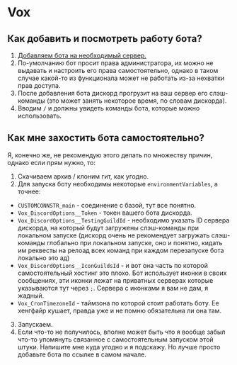 # Vox

## Как добавить и посмотреть работу бота?
1. [Добавляем бота на необходимый сервер.](https://discord.com/oauth2/authorize?client_id=1133285884649820260&scope=applications.commands%20bot&permissions=0)
2. По-умолчанию бот просит права администратора, их можно не выдавать и настроить его права самостоятельно, однако в таком случае какой-то из функционала может не работать из-за нехватки прав доступа.
3. После добавления бота дискорд прогрузит на ваш сервер его слэш-команды (это может занять некоторое время, по словам дискорда).
4. Вводим `/` и должны увидеть команды бота, которые можно использовать.

## Как мне захостить бота самостоятельно?
Я, конечно же, не рекомендую этого делать по множеству причин, однако если прям нужно, то:
1. Скачиваем архив / клоним гит, как угодно.
2. Для запуска боту необходимы некоторые `environmentVariables`, а точнее:
- `CUSTOMCONNSTR_main` - соединение с базой, тут все понятно.
- `Vox_DiscordOptions__Token` - токен вашего бота дискорда.
- `Vox_DiscordOptions__TestingGuildId` - необходимо указать ID сервера дискорда, на который будут загружены слэш-команды при локальном запуске (дискорд очень не рекомендует загружать слэш-команды глобально при локальном запуске, оно и понятно, кидать им реквесты на релоад всех команд при каждом перезапуске бота локально это ад)
- `Vox_DiscordOptions__IconGuildsId` - и вот она часть по которой самостоятельный хостинг это плохо. Бот использует иконки в своих сообщениях, эти иконки лежат на приватных серверах которые указываются тут через `;`. Сервера с иконками я вам не дам, я жадный.
- `Vox_CronTimezoneId` - таймзона по которой стоит работать боту. Ее хенгфайр кушает, правда уже и не помню обязательна ли она там.
3. Запускаем.
4. Если что-то не получилось, вполне может быть что я вообще забыл что-то упомянуть связанное с самостоятельным запуском этой штуки. Напишите мне куда угодно и я подскажу. Но лучше просто добавьте бота по ссылке в самом начале.

